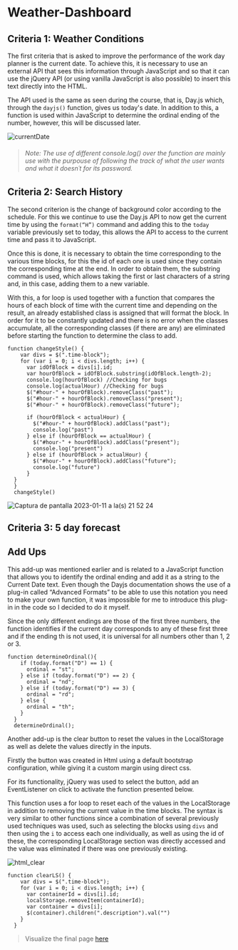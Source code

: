 # Weather-Dashboard
## Criteria 1: Weather Conditions
The first criteria that is asked to improve the performance of the work day planner is the current date. To achieve this, it is necessary to use an external API that sees this information through JavaScript and so that it can use the jQuery API (or using vanilla JavaScript is also possible) to insert this text directly into the HTML.

The API used is the same as seen during the course, that is, Day.js which, through the `dayjs()` function, gives us today's date. In addition to this, a function is used within JavaScript to determine the ordinal ending of the number, however, this will be discussed later.

![currentDate](https://user-images.githubusercontent.com/118247139/211972502-b61e6af3-a34d-4418-bac3-993b35956395.png)
> ###### Note: The use of different console.log() over the function are mainly use with the purpouse of following the track of what the user wants and what it doesn´t for its password.

## Criteria 2: Search History
The second criterion is the change of background color according to the schedule. For this we continue to use the Day.js API to now get the current time by using the `format(“H”)` command and adding this to the `today` variable previously set to today, this allows the API to access to the current time and pass it to JavaScript.

Once this is done, it is necessary to obtain the time corresponding to the various time blocks, for this the id of each one is used since they contain the corresponding time at the end. In order to obtain them, the substring command is used, which allows taking the first or last characters of a string and, in this case, adding them to a new variable.

With this, a for loop is used together with a function that compares the hours of each block of time with the current time and depending on the result, an already established class is assigned that will format the block. In order for it to be constantly updated and there is no error when the classes accumulate, all the corresponding classes (if there are any) are eliminated before starting the function to determine the class to add.

```
function changeStyle() {
    var divs = $(".time-block");
    for (var i = 0; i < divs.length; i++) {
      var idOfBlock = divs[i].id;
      var hourOfBlock = idOfBlock.substring(idOfBlock.length-2);
      console.log(hourOfBlock) //Checking for bugs
      console.log(actualHour) //Checking for bugs
      $("#hour-" + hourOfBlock).removeClass("past");
      $("#hour-" + hourOfBlock).removeClass("present");
      $("#hour-" + hourOfBlock).removeClass("future");

      if (hourOfBlock < actualHour) {
        $("#hour-" + hourOfBlock).addClass("past");
        console.log("past")
      } else if (hourOfBlock == actualHour) {
        $("#hour-" + hourOfBlock).addClass("present");
        console.log("present")
      } else if (hourOfBlock > actualHour) {
        $("#hour-" + hourOfBlock).addClass("future");
        console.log("future")
      }
  }
  }
  changeStyle()
```
![Captura de pantalla 2023-01-11 a la(s) 21 52 24](https://user-images.githubusercontent.com/118247139/211971785-e4e1c728-e51b-4a10-a2fa-ff0ab585181c.png)

## Criteria 3: 5 day forecast

## Add Ups
This add-up was mentioned earlier and is related to a JavaScript function that allows you to identify the ordinal ending and add it as a string to the Current Date text. Even though the Dayjs documentation shows the use of a plug-in called “Advanced Formats” to be able to use this notation you need to make your own function, it was impossible for me to introduce this plug-in in the code so I decided to do it myself.

Since the only different endings are those of the first three numbers, the function identifies if the current day corresponds to any of these first three and if the ending th is not used, it is universal for all numbers other than 1, 2 or 3.

```
function determineOrdinal(){
    if (today.format("D") == 1) {
      ordinal = "st";
    } else if (today.format("D") == 2) {
      ordinal = "nd";
    } else if (today.format("D") == 3) {
      ordinal = "rd";
    } else {
      ordinal = "th";
    }
  }
  determineOrdinal();
```

Another add-up is the clear button to reset the values in the LocalStorage as well as delete the values directly in the inputs.

Firstly the button was created in Html using a default bootstrap configuration, while giving it a custom margin using direct css.

For its functionality, jQuery was used to select the button, add an EventListener on click to activate the function presented below.

This function uses a for loop to reset each of the values in the LocalStorage in addition to removing the current value in the time blocks. The syntax is very similar to other functions since a combination of several previously used techniques was used, such as selecting the blocks using `divs` and then using the `i` to access each one individually, as well as using the id of these, the corresponding LocalStorage section was directly accessed and the value was eliminated if there was one previously existing.

![html_clear](https://user-images.githubusercontent.com/118247139/212109056-102560ce-92ef-482d-a0c0-1b25a7752d3d.png)
```
function clearLS() {
    var divs = $(".time-block");
    for (var i = 0; i < divs.length; i++) {
      var containerId = divs[i].id;
      localStorage.removeItem(containerId);
      var container = divs[i];
      $(container).children(".description").val("")
    }
  }
  ```

> Visualize the final page [here](https://drums180.github.io/Weather-Dashboard/)
